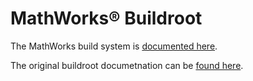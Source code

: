 # MathWorks&reg; Buildroot

The MathWorks build system is [documented here](board/mathworks/doc/readme.md).

The original buildroot documetnation can be [found here](README).